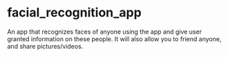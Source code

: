 # facial_recognition_app
An app that recognizes faces of anyone using the app and give user granted information on these people. It will also allow you to friend anyone, and share pictures/videos.

